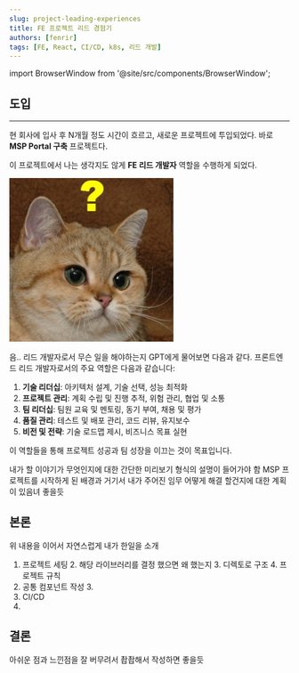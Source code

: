 ```yaml
---
slug: project-leading-experiences
title: FE 프로젝트 리드 경험기
authors: [fenrir]
tags: [FE, React, CI/CD, k8s, 리드 개발]
---
```


import BrowserWindow from '@site/src/components/BrowserWindow';

## 도입
---
현 회사에 입사 후 N개월 정도 시간이 흐르고, 새로운 프로젝트에 투입되었다. 바로 **MSP Portal 구축** 프로젝트다. 

이 프로젝트에서 나는 생각지도 않게 **FE 리드 개발자** 역할을 수행하게 되었다.

![물음표 고양이](./img.png)

음.. 리드 개발자로서 무슨 일을 해야하는지 GPT에게 물어보면 다음과 같다.
프론트엔드 리드 개발자로서의 주요 역할은 다음과 같습니다:

1. **기술 리더십**: 아키텍처 설계, 기술 선택, 성능 최적화
2. **프로젝트 관리**: 계획 수립 및 진행 추적, 위험 관리, 협업 및 소통
3. **팀 리더십**: 팀원 교육 및 멘토링, 동기 부여, 채용 및 평가
4. **품질 관리**: 테스트 및 배포 관리, 코드 리뷰, 유지보수
5. **비전 및 전략**: 기술 로드맵 제시, 비즈니스 목표 실현

이 역할들을 통해 프로젝트 성공과 팀 성장을 이끄는 것이 목표입니다.

내가 할 이야기가 무엇인지에 대한 간단한 미리보기 형식의 설명이 들어가야 함
MSP 프로젝트를 시작하게 된 배경과 거기서 내가 주어진 임무 어떻게 해결 할건지에 대한 계획이 있음녀 좋을듯

<!--truncate-->

## 본론
위 내용을 이어서 자연스럽게 내가 한일을 소개

1. 프로젝트 세팅
   2. 해당 라이브러리를 결정 했으면 왜 했는지
   3. 디렉토로 구조
   4. 프로젝트 규칙
2. 공통 컴포넌트 작성
   3. 
3. CI/CD
4. 


## 결론

아쉬운 점과 느낀점을 잘 버무려서 촵촵해서 작성하면 좋을듯
